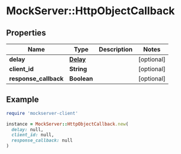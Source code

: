 # MockServer::HttpObjectCallback

## Properties

| Name | Type | Description | Notes |
| ---- | ---- | ----------- | ----- |
| **delay** | [**Delay**](Delay.md) |  | [optional] |
| **client_id** | **String** |  | [optional] |
| **response_callback** | **Boolean** |  | [optional] |

## Example

```ruby
require 'mockserver-client'

instance = MockServer::HttpObjectCallback.new(
  delay: null,
  client_id: null,
  response_callback: null
)
```

